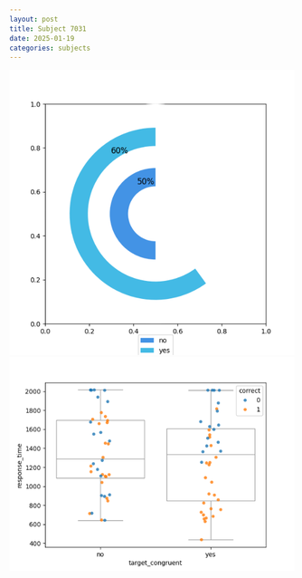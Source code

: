 ```yaml
---
layout: post
title: Subject 7031
date: 2025-01-19
categories: subjects
---
```


![](data/7031/run-32/7031_accuracy_target_congruence.png)
![](data/7031/run-32/7031_rt_congruence.png)
